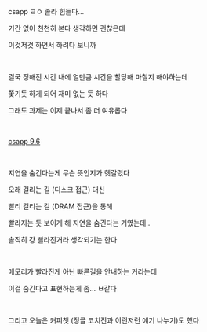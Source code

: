 csapp ㄹㅇ 졸라 힘들다...

기간 없이 천천히 본다 생각하면 괜찮은데

이것저것 하면서 하려다 보니까

<br>

결국 정해진 시간 내에 얼만큼 시간을 할당해 마칠지 해야하는데

쫓기듯 하게 되어 재미 없는 듯 하다

그래도 과제는 이제 끝나서 좀 더 여유롭다

<br>

[csapp 9.6](../../CSAPP/csapp9.6-9.8.md)

<br>

지연을 숨긴다는게 무슨 뜻인지가 헷갈렸다

오래 걸리는 길 (디스크 접근) 대신

빨리 걸리는 길 (DRAM 접근)을 통해

빨라지는 듯 보이게 해 지연을 숨긴다는 거였는데..

솔직히 걍 빨라진거라 생각되기는 한다

<br>

메모리가 빨라진게 아닌 빠른길을 안내하는 거라는데 

이걸 숨긴다고 표현하는게 좀... ㅂ같다

<br>

그리고 오늘은 커피챗 (정글 코치진과 이런저런 얘기 나누기)도 했다